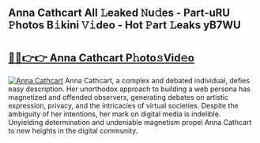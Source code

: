 ## Anna Cathcart All 𝙻eaked 𝙽u𝚍es - Part-uRU 𝙿hotos B𝚒kini 𝚅𝚒deo - Hot 𝙿art 𝙻eaks yB7WU

# <h2><a href="http://ld02rtp.urlbe.top/?page=Anna+Cathcart">🔗🔗👉👉 Anna Cathcart P𝚑oto𝚜Vid𝚎o</a></h2>

[![Anna Cathcart](https://i.imgur.com/eBuTRDB.gif)](http://ld02rtp.urlbe.top/?page=Anna+Cathcart)
Anna Cathcart, a complex and debated individual, defies easy description. Her unorthodox approach to building a web persona has magnetized and offended observers, generating debates on artistic expression, privacy, and the intricacies of virtual societies. Despite the ambiguity of her intentions, her mark on digital media is indelible. Unyielding determination and undeniable magnetism propel Anna Cathcart to new heights in the digital community.

